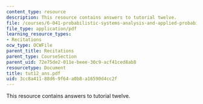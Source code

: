 ```yaml
---
content_type: resource
description: This resource contains answers to tutorial twelve.
file: /courses/6-041-probabilistic-systems-analysis-and-applied-probability-spring-2006/3cc8a41188d69f64a0b8a16590d4cc2f_tut12_ans.pdf
file_type: application/pdf
learning_resource_types:
- Recitations
ocw_type: OCWFile
parent_title: Recitations
parent_type: CourseSection
parent_uid: 72e75de2-011e-beee-30c9-acf41ced8ab8
resourcetype: Document
title: tut12_ans.pdf
uid: 3cc8a411-88d6-9f64-a0b8-a16590d4cc2f
---
```

This resource contains answers to tutorial twelve.

